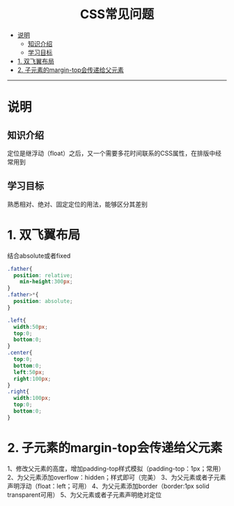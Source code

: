 <h1 style="text-align:center">CSS常见问题</h1>


<!-- toc orderedList:0 depthFrom:1 depthTo:6 -->

- [说明](#说明)
	- [知识介绍](#知识介绍)
	- [学习目标](#学习目标)
- [1. 双飞翼布局](#1-双飞翼布局)
- [2. 子元素的margin-top会传递给父元素](#2-子元素的margin-top会传递给父元素)

<!-- tocstop -->

---
# 说明
## 知识介绍

定位是继浮动（float）之后，又一个需要多花时间联系的CSS属性，在排版中经常用到

## 学习目标

熟悉相对、绝对、固定定位的用法，能够区分其差别

# 1. 双飞翼布局
结合absolute或者fixed
```css
.father{
  position: relative;
	min-height:300px;
}
.father>*{
  position: absolute;
}

.left{
  width:50px;
  top:0;
  bottom:0;
}
.center{
  top:0;
  bottom:0;
  left:50px;
  right:100px;
}
.right{
  width:100px;
  top:0;
  bottom:0;
}
```

# 2. 子元素的margin-top会传递给父元素
1、修改父元素的高度，增加padding-top样式模拟（padding-top：1px；常用）
2、为父元素添加overflow：hidden；样式即可（完美）
3、为父元素或者子元素声明浮动（float：left；可用）
4、为父元素添加border（border:1px solid transparent可用）
5、为父元素或者子元素声明绝对定位
